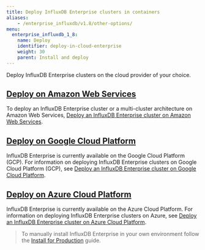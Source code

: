 ```yaml
---
title: Deploy InfluxDB Enterprise clusters in containers
aliases:
    - /enterprise_influxdb/v1.8/other-options/
menu:
  enterprise_influxdb_1_8:
    name: Deploy
    identifier: deploy-in-cloud-enterprise
    weight: 30
    parent: Install and deploy
---
```


Deploy InfluxDB Enterprise clusters on the cloud provider of your choice.

## [Deploy on Amazon Web Services](/enterprise_influxdb/v1.8/install-and-deploy/deploying/amazon-web-services/)

To deploy an InfluxDB Enterprise cluster or a multi-cluster architecture on Amazon Web Services, [Deploy an InfluxDB Enterprise cluster on Amazon Web Services](/enterprise_influxdb/v1.8/install-and-deploy/deploying/aws/).

## [Deploy on Google Cloud Platform](/enterprise_influxdb/v1.8/install-and-deploy/deploying/google-cloud-platform/)

InfluxDB Enterprise is currently available on the Google Cloud Platform (GCP). For information on deploying InfluxDB Enterprise clusters on Google Cloud Platform (GCP), see [Deploy an InfluxDB Enterprise cluster on Google Cloud Platform](/enterprise_influxdb/v1.8/install-and-deploy/deploying/google-cloud-platform/).

## [Deploy on Azure Cloud Platform](/enterprise_influxdb/v1.8/install-and-deploy/deploying/azure/)

InfluxDB Enterprise is currently available on the Azure Cloud Platform. For information on deploying InfluxDB Enterprise clusters on Azure, see [Deploy an InfluxDB Enterprise cluster on Azure Cloud Platform](/enterprise_influxdb/v1.8/install-and-deploy/deploying/azure/).

> To manually install InfluxDB Enterprise in your own environment follow the [Install for Production](/enterprise_influxdb/v1.8/install-and-deploy/production_installation/) guide.
